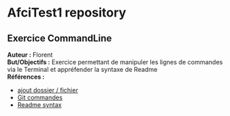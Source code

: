 ﻿# AfciTest1 repository

## Exercice CommandLine

**Auteur :** Florent  
**But/Objectifs :** Exercice permettant de manipuler les lignes de commandes via le Terminal et appréfender la syntaxe de Readme  
**Références :**

-   [ajout dossier / fichier](https://fr.wikihow.com/cr%C3%A9er-et-supprimer-des-dossiers-et-fichiers-sous-Windows-avec-l%27invite-de-commandes)
-   [Git commandes](https://git-scm.com/docs)
-   [Readme syntax ](https://docs.github.com/en/get-started/writing-on-github/getting-started-with-writing-and-formatting-on-github/basic-writing-and-formatting-syntax)
